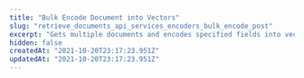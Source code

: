 ```yaml
---
title: "Bulk Encode Document into Vectors"
slug: "retrieve_documents_api_services_encoders_bulk_encode_post"
excerpt: "Gets multiple documents and encodes specified fields into vectors with provided model urls or model names.\ne.g. [\n    {\"model_url\" : \"https://a_vector_model_url.com/encode_image_url\", \"body\" : \"url\", \"field\": \"thumbnail\"},\n    {\"model_url\" : \"https://a_vector_model_url.com/encode_text\", \"body\" : \"text\", \"field\": \"short_description\"},\n    {\"model_url\" : \"bert\", \"body\" : \"text\", \"field\": \"short_description\", \"alias\":\"bert\"},\n]"
hidden: false
createdAt: "2021-10-20T23:17:23.951Z"
updatedAt: "2021-10-20T23:17:23.951Z"
---
```

